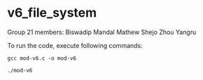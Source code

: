 # v6_file_system

Group 21 members:
Biswadip Mandal
Mathew Shejo
Zhou Yangru


To run the code, execute following commands:

```
gcc mod-v6.c -o mod-v6
```

```
./mod-v6
```